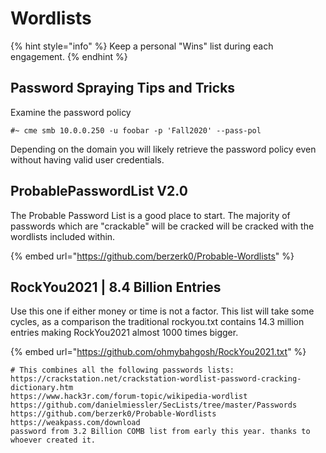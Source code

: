 # Wordlists

{% hint style="info" %}
Keep a personal "Wins" list during each engagement.&#x20;
{% endhint %}

## **Password Spraying Tips and Tricks**

Examine the password policy&#x20;

```
#~ cme smb 10.0.0.250 -u foobar -p 'Fall2020' --pass-pol
```

Depending on the domain you will likely retrieve the password policy even without having valid user credentials.

## **ProbablePasswordList V2.0**

The Probable Password List is a good place to start. The majority of passwords which are "crackable" will be cracked will be cracked with the wordlists included within.

{% embed url="https://github.com/berzerk0/Probable-Wordlists" %}

## **RockYou2021  |  8.4 Billion Entries**

Use this one if either money or time is not a factor. This list will take some cycles, as a comparison the traditional rockyou.txt contains 14.3 million entries making RockYou2021 almost 1000 times bigger.

{% embed url="https://github.com/ohmybahgosh/RockYou2021.txt" %}

```
# This combines all the following passwords lists:
https://crackstation.net/crackstation-wordlist-password-cracking-dictionary.htm
https://www.hack3r.com/forum-topic/wikipedia-wordlist
https://github.com/danielmiessler/SecLists/tree/master/Passwords
https://github.com/berzerk0/Probable-Wordlists
https://weakpass.com/download
password from 3.2 Billion COMB list from early this year. thanks to whoever created it.
```

